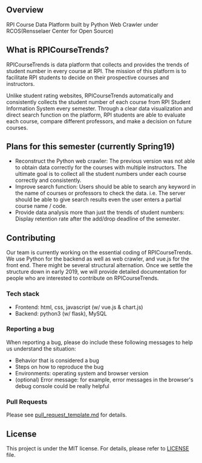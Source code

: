 ## Overview

RPI Course Data Platform built by Python Web Crawler under RCOS(Rensselaer Center for Open Source)

## What is RPICourseTrends?

RPICourseTrends is data platform that collects and provides the trends of student number in every course at RPI. The mission of this platform is to facilitate RPI students to decide on their prospective courses and instructors. 

Unlike student rating websites, RPICourseTrends automatically and consistently collects the student number of each course from RPI Student Information System every semester. Through a clear data visualization and direct search function on the platform, RPI students are able to evaluate each course, compare different professors, and make a decision on future courses.


## Plans for this semester (currently Spring19)
- Reconstruct the Python web crawler: The previous version was not able to obtain data correctly for the courses with multiple instructors. The ultimate goal is to collect all the student numbers under each course correctly and consistently.
- Improve search function: Users should be able to search any keyword in the name of courses or professors to check the data. i.e. The server should be able to give search results even the user enters a partial course name / code.
- Provide data analysis more than just the trends of student numbers: Display retention rate after the add/drop deadline of the semester.

## Contributing

Our team is currently working on the essential coding of RPICourseTrends. We use Python for the backend as well as web crawler, and vue.js for the front end. There might be several structural alternation. Once we settle the structure down in early 2019, we will provide detailed documentation for people who are interested to contribute on RPICourseTrends.
### Tech stack
- Frontend: html, css, javascript (w/ vue.js & chart.js)
- Backend: python3 (w/ flask), MySQL

### Reporting a bug

When reporting a bug, please do include these following messages to help us understand the situation:

- Behavior that is considered a bug
- Steps on how to reproduce the bug
- Environments: operating system and browser version
- (optional) Error message: for example, error messages in the browser's debug console could be really helpful

### Pull Requests

Please see [pull_request_template.md](https://github.com/phantomlei3/RPICourseTrends/blob/master/pull_request_template.md) for details.

## License

This project is under the MIT license.
For details, please refer to [LICENSE](https://github.com/phantomlei3/RPICourseTrends/blob/master/LICENSE) file.
